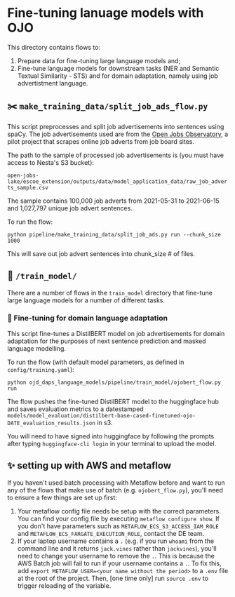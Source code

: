 # Fine-tuning lanuage models with OJO

This directory contains flows to:

1. Prepare data for fine-tuning large language models and;
2. Fine-tune language models for downstream tasks (NER and Semantic Textual Similarity - STS) and for domain adaptation, namely using job advertistment language.

## :scissors: `make_training_data/split_job_ads_flow.py`

This script preprocesses and split job advertisements into sentences using spaCy. The job advertisements used are from the [Open Jobs Observatory](https://www.nesta.org.uk/project/open-jobs-observatory/), a pilot project that scrapes online job adverts from job board sites.

The path to the sample of processed job advertisements is (you must have access to Nesta's S3 bucket):

`open-jobs-lake/escoe_extension/outputs/data/model_application_data/raw_job_adverts_sample.csv`

The sample contains 100,000 job adverts from 2021-05-31 to 2021-06-15 and 1,027,797 unique job advert sentences.

To run the flow:

`python pipeline/make_training_data/split_job_ads.py run --chunk_size 1000`

This will save out job advert sentences into chunk_size # of files.

## :office: `/train_model/`

There are a number of flows in the `train_model` directory that fine-tune large language models for a number of different tasks.

### :diamond_shape_with_a_dot_inside: Fine-tuning for domain language adaptation

This script fine-tunes a DistilBERT model on job advertisements for domain adaptation for the purposes of next sentence prediction and masked language modelling.

To run the flow (with default model parameters, as defined in `config/training.yaml`):

`python ojd_daps_language_models/pipeline/train_model/ojobert_flow.py run`

The flow pushes the fine-tuned DistilBERT model to the huggingface hub and saves evaluation metrics to a datestamped `models/model_evaluation/distilbert-base-cased-finetuned-ojo-DATE_evaluation_results.json` in s3.

You will need to have signed into huggingface by following the prompts after typing `huggingface-cli login` in your terminal to upload the model.

## :sparkles: setting up with AWS and metaflow

If you haven't used batch processing with Metaflow before and want to run any of the flows that make use of batch (e.g. `ojobert_flow.py`), you'll need to ensure a few things are set up first:

1. Your metaflow config file needs be setup with the correct parameters. You can find your config file by executing `metaflow configure show`. If you don't have parameters such as `METAFLOW_ECS_S3_ACCESS_IAM_ROLE` and `METAFLOW_ECS_FARGATE_EXECUTION_ROLE`, contact the DE team.
2. If your laptop username contains a `.` (e.g. if you run `whoami` from the command line and it returns `jack.vines` rather than `jackvines`), you'll need to change your username to remove the `.`. This is because the AWS Batch job will fail to run if your username contains a `.`. To fix this, add `export METAFLOW_USER=<your name without the period>` to a `.env` file at the root of the project. Then, [one time only] run `source .env` to trigger reloading of the variable.

